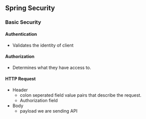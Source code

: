## Spring Security 

### Basic Security

#### Authentication 
- Validates the identity of client 

#### Authorization 
- Determines what they have access to. 

#### HTTP Request
- Header
  - colon seperated field value pairs that describe the request. 
  - Authorization field
- Body
  - payload we are sending API 